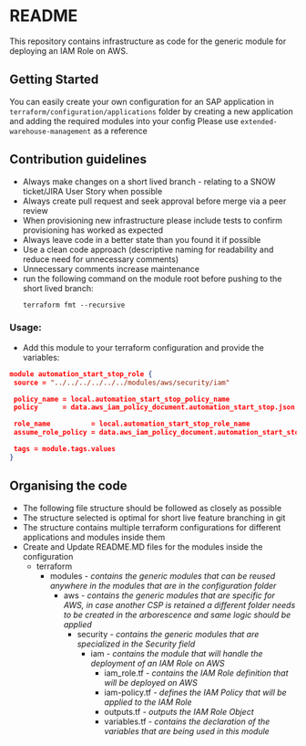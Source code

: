 # README
This repository contains infrastructure as code for the generic module for deploying an IAM Role on AWS.
## Getting Started
  You can easily create your own configuration for an SAP application in `terraform/configuration/applications` folder by creating a new application and adding the required modules into your config
  Please use `extended-warehouse-management` as a reference
## Contribution guidelines
* Always make changes on a short lived branch - relating to a SNOW ticket/JIRA User Story when possible
* Always create pull request and seek approval before merge via a peer review
* When provisioning new infrastructure please include tests to confirm provisioning has worked as expected
* Always leave code in a better state than you found it if possible
* Use a clean code approach (descriptive naming for readability and reduce need for unnecessary comments)
* Unnecessary comments increase maintenance
* run the following command on the module root before pushing to the short lived branch:
  ```
  terraform fmt --recursive
  ```
### Usage:

 - Add this module to your terraform configuration and provide the variables:

 ```json
module automation_start_stop_role {
  source = "../../../../../../modules/aws/security/iam"

  policy_name = local.automation_start_stop_policy_name
  policy      = data.aws_iam_policy_document.automation_start_stop.json

  role_name          = local.automation_start_stop_role_name
  assume_role_policy = data.aws_iam_policy_document.automation_start_stop_trust.json

  tags = module.tags.values
}
```
## Organising the code
* The following file structure should be followed as closely as possible
* The structure selected is optimal for short live feature branching in git
* The structure contains multiple terraform configurations for different applications and modules inside them
* Create and Update README.MD files for the modules inside the configuration
  * terraform
    * modules _- contains the generic modules that can be reused anywhere in the modules that are in the configuration folder_
      * aws _- contains the generic modules that are specific for AWS, in case another CSP is retained a different folder needs to be created in the arborescence and same logic should be applied_
        * security _- contains the generic modules that are specialized in the Security field_
            * iam _- contains the module that will handle the deployment of an IAM Role on AWS_
                * iam_role.tf _- contains the IAM Role definition that will be deployed on AWS_
                * iam-policy.tf _- defines the IAM Policy that will be applied to the IAM Role_
                * outputs.tf _- outputs the IAM Role Object_
                * variables.tf _- contains the declaration of the variables that are being used in this module_